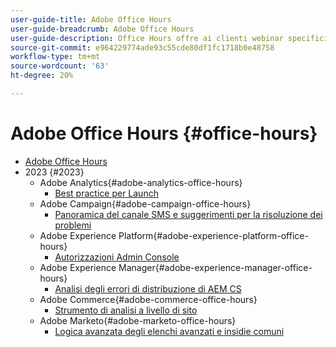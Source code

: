 ```yaml
---
user-guide-title: Adobe Office Hours
user-guide-breadcrumb: Adobe Office Hours
user-guide-description: Office Hours offre ai clienti webinar specifici per ciascuna soluzione e offre un approccio proattivo alla deformazione dei casi.
source-git-commit: e964229774ade93c55cde80df1fc1718b0e48758
workflow-type: tm+mt
source-wordcount: '63'
ht-degree: 20%

---
```



# Adobe Office Hours {#office-hours}

+ [Adobe Office Hours](overview.md)
+ 2023 {#2023}
   + Adobe Analytics{#adobe-analytics-office-hours}
      + [Best practice per Launch](2023/launch-best-practices.md)
   + Adobe Campaign{#adobe-campaign-office-hours}
      + [Panoramica del canale SMS e suggerimenti per la risoluzione dei problemi](2023/ac-sms-channel-overview.md)
   + Adobe Experience Platform{#adobe-experience-platform-office-hours}
      + [Autorizzazioni Admin Console](2023/aep-admin-console-permissions.md)
   + Adobe Experience Manager{#adobe-experience-manager-office-hours}
      + [Analisi degli errori di distribuzione di AEM CS](2023/aem-deployment-failures-analysis.md)
   + Adobe Commerce{#adobe-commerce-office-hours}
      + [Strumento di analisi a livello di sito](2023/site-wide-analysis-tool.md)
   + Adobe Marketo{#adobe-marketo-office-hours}
      + [Logica avanzata degli elenchi avanzati e insidie comuni](2023/marketo-common-pitfalls.md)